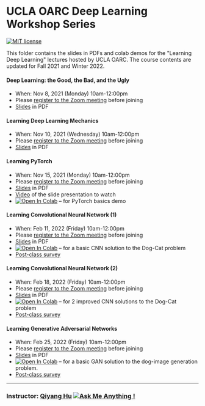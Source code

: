 # UCLA OARC Deep Learning Workshop Series
[![MIT license](https://img.shields.io/badge/License-MIT-blue.svg)](https://huqy.github.io/deep_learning_workshops/LICENSE.md)

This folder contains the slides in PDFs and colab demos for the "Learning Deep Learning" lectures hosted by UCLA OARC. The course contents are updated for Fall 2021 and Winter 2022. 

#### Deep Learning: the Good, the Bad, and the Ugly

 - When: Nov 8, 2021 (Monday) 10am-12:00pm 
 - Please [register to the Zoom meeting](https://ucla.zoom.us/meeting/register/tJAtd-2hqzwsG9M1nNF_1v4hvA38mlNHoCX-) before joining
 - [Slides](https://huqy.github.io/deep_learning_workshops/1_DL_Intro_2021Fall.pdf) in PDF


#### Learning Deep Learning Mechanics
 - When: Nov 10, 2021 (Wednesday) 10am-12:00pm
 - Please [register to the Zoom meeting](https://ucla.zoom.us/meeting/register/tJEodeqoqTgvE9K335pG-MxnJtlTy7VQhvfz) before joining
 - [Slides](https://huqy.github.io/deep_learning_workshops/2_DL_learningmech_2021Fall.pdf) in PDF


#### Learning PyTorch 
 - When: Nov 15, 2021 (Monday) 10am-12:00pm
 - Please [register to the Zoom meeting](https://ucla.zoom.us/meeting/register/tJwtf-CprzkvGNTkt_bZgImNtP1fl9XrfsNc) before joining
 - [Slides](https://huqy.github.io/deep_learning_workshops/3_DL_pytorch_2021Fall.pdf) in PDF
 - [Video](https://youtu.be/B8DXOhUURD0) of the slide presentation to watch
 - [![Open In Colab](https://colab.research.google.com/assets/colab-badge.svg)](https://bit.ly/learning_pytorch) &ndash; for PyTorch basics demo


#### Learning Convolutional Neural Network (1) 
 - When: Feb 11, 2022 (Friday) 10am-12:00pm
 - Please [register to the Zoom meeting](https://ucla.zoom.us/meeting/register/tJMpde6pqTgsHNYBPoJmhNelXw3PeHH4AWzT) before joining
 - [Slides](https://huqy.github.io/deep_learning_workshops/4_DL_CNNs_2022Winter.pdf) in PDF
 - [![Open In Colab](https://colab.research.google.com/assets/colab-badge.svg)](https://bit.ly/LDL_cnn1) &ndash; for a basic CNN solution to the Dog-Cat problem
 - [Post-class survey](https://docs.google.com/forms/d/e/1FAIpQLSdVTXFIt4-8c6NQGJc_qORMKIzEmvmBKWFTgU7Ek6AZEq3Xww/viewform?usp=pp_url&entry.1132314417=Learning+Convolutional+Neural+Networks+(1)+(2/11))


#### Learning Convolutional Neural Network (2) 
 - When: Feb 18, 2022 (Friday) 10am-12:00pm
 - Please [register to the Zoom meeting](https://ucla.zoom.us/meeting/register/tJ0od-usrz8rHNNJR69SESkwcsqctmkZUzVj) before joining
 - [Slides](https://huqy.github.io/deep_learning_workshops/5_DL_adv_2022Winter.pdf) in PDF
 - [![Open In Colab](https://colab.research.google.com/assets/colab-badge.svg)](https://bit.ly/LDL_cnn2) &ndash; for 2 improved CNN solutions to the Dog-Cat problem
 - [Post-class survey](https://docs.google.com/forms/d/e/1FAIpQLSdVTXFIt4-8c6NQGJc_qORMKIzEmvmBKWFTgU7Ek6AZEq3Xww/viewform?usp=pp_url&entry.1132314417=Learning+Convolutional+Neural+Networks+(2)+(2/18))


#### Learning Generative Adversarial Networks 
 - When: Feb 25, 2022 (Friday) 10am-12:00pm
 - Please [register to the Zoom meeting](https://ucla.zoom.us/meeting/register/tJcqc-6orjgtGdJQju538rp_SyhqQsUPdduI) before joining
 - [Slides](https://huqy.github.io/deep_learning_workshops/6_DL_gan_2022Winter.pdf) in PDF
 - [![Open In Colab](https://colab.research.google.com/assets/colab-badge.svg)](https://bit.ly/LDL_gan) &ndash; for a basic GAN solution to the dog-image generation problem.
 - [Post-class survey](https://docs.google.com/forms/d/e/1FAIpQLSdVTXFIt4-8c6NQGJc_qORMKIzEmvmBKWFTgU7Ek6AZEq3Xww/viewform?usp=pp_url&entry.1132314417=Learning+Generative+Adversarial+Networks+(2/25))

---

### Instructor: [Qiyang Hu](mailto:huqy@oarc.ucla.edu) [![Ask Me Anything !](https://img.shields.io/badge/Ask%20me-anything-1abc9c.svg)](mailto:huqy@oarc.ucla.edu)


